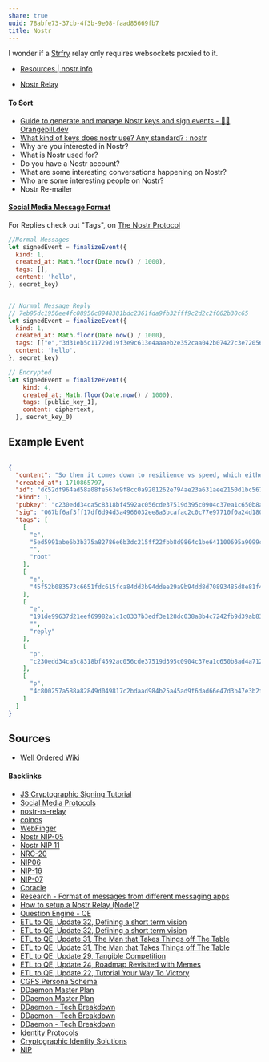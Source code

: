 ```yaml
---
share: true
uuid: 78abfe73-37cb-4f3b-9e08-faad85669fb7
title: Nostr
---
```

I wonder if a [Strfry](../bf0375ee-628b-4962-84e5-9df784f04331) relay only requires websockets proxied to it.

* [Resources | nostr.info](https://nostr.info/resources/)


* [Nostr Relay](../435bf774-37a9-4ec0-be89-905d469b7919)
#### To Sort
* [Guide to generate and manage Nostr keys and sign events - 🍊💊 Orangepill.dev](https://orangepill.dev/nostr-guides/guide-nostr-key-generation-and-management/)
* [What kind of keys does nostr use? Any standard? : nostr](https://old.reddit.com/r/nostr/comments/10jo2r1/what_kind_of_keys_does_nostr_use_any_standard/)
* Why are you interested in Nostr?
* What is Nostr used for?
* Do you have a Nostr account?
* What are some interesting conversations happening on Nostr?
* Who are some interesting people on Nostr?
* Nostr Re-mailer

#### [Social Media Message Format](../ea6dd9c4-c148-4631-af5f-63ffe73fceb3)

For Replies check out "Tags", on [The Nostr Protocol](https://nostr.how/en/the-protocol)



``` js
//Normal Messages
let signedEvent = finalizeEvent({
  kind: 1,
  created_at: Math.floor(Date.now() / 1000),
  tags: [],
  content: 'hello',
}, secret_key)


// Normal Message Reply
// 7eb95dc1956ee4fc08956c8948381bdc2361fda9fb32fff9c2d2c2f062b30c65
let signedEvent = finalizeEvent({
  kind: 1,
  created_at: Math.floor(Date.now() / 1000),
  tags: [["e","3d31eb5c11729d19f3e9c613e4aaaeb2e352caa042b07427c3e72056c51f9ab8","","root"],["e","dc8a5f08d3effe321be8447274b98206dbc7d504411e707a532781809ca73808"],["e","7805668e76e0326152989c95f15262904acd002946505d91e901e81233bb6f21","","reply"],["p","6ad3e2a34818b153c81f48c58f44e5199e7b4fc8dbe37810a000dce3c90b7740"],["p","3bf0c63fcb93463407af97a5e5ee64fa883d107ef9e558472c4eb9aaaefa459d"],["p","f901616f00a63f4f9c7881d4871a03df3d4cee7291eafd7adcbeea7c95c58e27"]],
  content: 'hello',
}, secret_key)

// Encrypted
let signedEvent = finalizeEvent({
    kind: 4,
    created_at: Math.floor(Date.now() / 1000),
    tags: [public_key_1],
    content: ciphertext,
  }, secret_key_0)

```


## Example Event

``` JSON

{
  "content": "So then it comes down to resilience vs speed, which either could be more important depending on the situation. ",
  "created_at": 1710865797,
  "id": "dc52df964ad58a08fe563e9f8cc0a9201262e794ae23a631aee2150d1bc56725",
  "kind": 1,
  "pubkey": "c230edd34ca5c8318bf4592ac056cde37519d395c0904c37ea1c650b8ad4a712",
  "sig": "067bf6af3ff17df6d94d3a4966032ee8a3bcafac2c0c77e97710f0a24d18056f58da8ec79abca63d36e3631d6420c89a994f4c6fe351766607162edda1c438c0",
  "tags": [
    [
      "e",
      "5ed5991abe6b3b375a82786e6b3dc215ff22fbb8d9864c1be641100695a9099c",
      "",
      "root"
    ],
    [
      "e",
      "45f52b083573c6651fdc615fca84dd3b94ddee29a9b94dd8d70893485d8e81f4"
    ],
    [
      "e",
      "191de99637d21eef69982a1c1c0337b3edf3e128dc038a8b4c7242fb9d39ab83",
      "",
      "reply"
    ],
    [
      "p",
      "c230edd34ca5c8318bf4592ac056cde37519d395c0904c37ea1c650b8ad4a712"
    ],
    [
      "p",
      "4c800257a588a82849d049817c2bdaad984b25a45ad9f6dad66e47d3b47e3b2f"
    ]
  ]
}

```
## Sources

* [Well Ordered Wiki](https://wiki.wellorder.net/post/nostr-intro/)

#### Backlinks

* [JS Cryptographic Signing Tutorial](/be82e67e-13f4-4c86-b3ec-b32852c54e2b)
* [Social Media Protocols](/37e87601-6401-4560-95ba-13e732de1ce4)
* [nostr-rs-relay](/cbe052f9-ebc2-4f4b-845f-f6e5d9aa2750)
* [coinos](/9f81dbbe-b764-44d8-96a1-04adc2201d96)
* [WebFinger](/6128bd66-61c4-4855-89a6-84885e91c505)
* [Nostr NIP-05](/8db2dd22-7235-4c50-bd6d-d79b4a55e879)
* [Nostr NIP 11](/62987d3a-b320-4b5b-b762-e49ee3508f3f)
* [NRC-20](/5056b28a-f1ad-4a50-95e3-6643c5db6dda)
* [NIP06](/0f7d1b9f-0601-4433-a4a3-0e39105a018f)
* [NIP-16](/6db3c7aa-27b9-4be8-b386-d7087c712e05)
* [NIP-07](/8d015c0e-3b3b-4346-b04b-ae60b1d31769)
* [Coracle](/becb58a7-a502-4c7a-9de9-9579a8fee62a)
* [Research - Format of messages from different messaging apps](/6af8ae27-bf2e-4228-aaba-d28f82f4e329)
* [How to setup a Nostr Relay (Node)?](/e8ff8c66-53ec-424f-aa7d-3714a3017dcc)
* [Question Engine - QE](/cc5cc49d-f554-4f29-b31a-b8789688e6a3)
* [ETL to QE, Update 32, Defining a short term vision](/4b29e643-872e-491f-bd1e-688965b09e2d)
* [ETL to QE, Update 32, Defining a short term vision](/4b29e643-872e-491f-bd1e-688965b09e2d)
* [ETL to QE, Update 31, The Man that Takes Things off The Table](/9d4498f4-7759-46db-bbcf-b2fe797b0760)
* [ETL to QE, Update 31, The Man that Takes Things off The Table](/9d4498f4-7759-46db-bbcf-b2fe797b0760)
* [ETL to QE, Update 29, Tangible Competition](/05939e4f-56fd-4e30-8b09-054f0da09282)
* [ETL to QE, Update 24, Roadmap Revisited with Memes](/89c90b4a-2065-4b58-93eb-107794ed8671)
* [ETL to QE, Update 22, Tutorial Your Way To Victory](/72b60152-c15c-4243-8329-67cd13e78ba6)
* [CGFS Persona Schema](/bbb2e4e9-08b9-461e-ba58-8a15c27d06d1)
* [DDaemon Master Plan](/58fef7f0-c9dc-44b3-949f-1c034bc24cf2)
* [DDaemon Master Plan](/58fef7f0-c9dc-44b3-949f-1c034bc24cf2)
* [DDaemon - Tech Breakdown](/457c6a22-361f-4b4b-9867-809c7c6d0316)
* [DDaemon - Tech Breakdown](/457c6a22-361f-4b4b-9867-809c7c6d0316)
* [DDaemon - Tech Breakdown](/457c6a22-361f-4b4b-9867-809c7c6d0316)
* [Identity Protocols](/197d37c9-dd58-4222-8c98-9f63c043a77b)
* [Cryptographic Identity Solutions](/f5eee849-3ed2-4fb6-a006-522bdcb233fe)
* [NIP](/79ef73c3-8e89-4380-9c54-689d8406ec49)